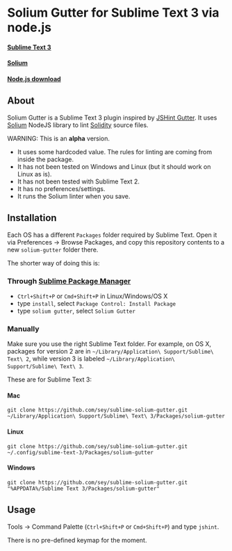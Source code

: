 # Solium Gutter for Sublime Text 3 via node.js
#### [Sublime Text 3](http://www.sublimetext.com/3)
#### [Solium](https://github.com/duaraghav8/Solium)
#### [Node.js download](http://nodejs.org/#download)

## About
Solium Gutter is a Sublime Text 3 plugin inspired by [JSHint Gutter](https://github.com/victorporof/Sublime-JSHint).
It uses [Solium](https://github.com/duaraghav8/Solium) NodeJS library to lint [Solidity](https://github.com/ethereum/solidity) source files.

WARNING: This is an __alpha__ version. 

- It uses some hardcoded value. The rules for linting are coming from inside the package.
- It has not been tested on Windows and Linux (but it should work on Linux as is).
- It has not been tested with Sublime Text 2.
- It has no preferences/settings.
- It runs the Solium linter when you save.

## Installation
Each OS has a different `Packages` folder required by Sublime Text. Open it via Preferences -> Browse Packages, and copy this repository contents to a new `solium-gutter` folder there.

The shorter way of doing this is:
### Through [Sublime Package Manager](http://wbond.net/sublime_packages/package_control)

* `Ctrl+Shift+P` or `Cmd+Shift+P` in Linux/Windows/OS X
* type `install`, select `Package Control: Install Package`
* type `solium gutter`, select `Solium Gutter`

### Manually
Make sure you use the right Sublime Text folder. For example, on OS X, packages for version 2 are in `~/Library/Application\ Support/Sublime\ Text\ 2`, while version 3 is labeled `~/Library/Application\ Support/Sublime\ Text\ 3`.

These are for Sublime Text 3:

#### Mac
`git clone https://github.com/sey/sublime-solium-gutter.git ~/Library/Application\ Support/Sublime\ Text\ 3/Packages/solium-gutter`

#### Linux
`git clone https://github.com/sey/sublime-solium-gutter.git ~/.config/sublime-text-3/Packages/solium-gutter`

#### Windows
`git clone https://github.com/sey/sublime-solium-gutter.git "%APPDATA%/Sublime Text 3/Packages/solium-gutter"`

## Usage
Tools -> Command Palette (`Ctrl+Shift+P` or `Cmd+Shift+P`) and type `jshint`.

There is no pre-defined keymap for the moment.
